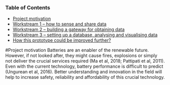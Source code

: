 ### Table of Contents

  * [Project motivation](#Project-motivation)
  * [Workstream 1 – how to sense and share data](#workstream-1---how-to-sense-and-share-data)
  * [Workstream 2 – building a gateway for obtaining data](#workstream-2---building-a-gateway-for-obtaining-data)
  * [Workstream 3 – setting up a database, analysing and visualising data](#workstream-3---setting-up-a-database--analysing-and-visualising-data)
  * [How this prototype could be improved further?](#how-this-prototype-could-be-improved-further-)




#Project motivation
Batteries are an enabler of the renewable future. However, if not looked after, they might cause fires, explosions or simply not deliver the crucial services required (Ma et al, 2018; Pattipati et al, 2011). Even with the current technology, battery performance is difficult to predict (Ungurean et al, 2016). Better understanding and innovation in the field will help to increase safety, reliability and affordability of this crucial technology. 
